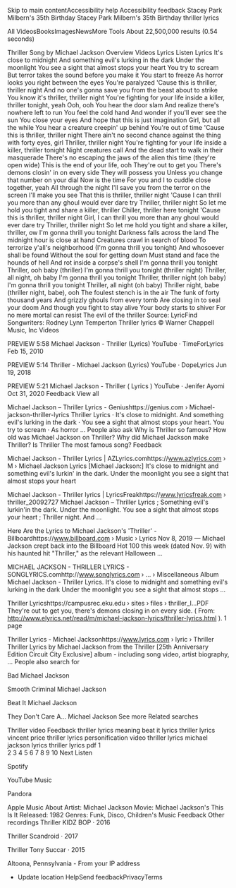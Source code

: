 Skip to main contentAccessibility help
Accessibility feedback
Stacey Park Milbern's 35th Birthday
Stacey Park Milbern's 35th Birthday
thriller lyrics

All
VideosBooksImagesNewsMore
Tools
About 22,500,000 results (0.54 seconds) 

Thriller
Song by Michael Jackson
Overview
Videos
Lyrics
Listen
Lyrics
It's close to midnight
And something evil's lurking in the dark
Under the moonlight
You see a sight that almost stops your heart
You try to scream
But terror takes the sound before you make it
You start to freeze
As horror looks you right between the eyes
You're paralyzed
'Cause this is thriller, thriller night
And no one's gonna save you from the beast about to strike
You know it's thriller, thriller night
You're fighting for your life inside a killer, thriller tonight, yeah
Ooh, ooh
You hear the door slam
And realize there's nowhere left to run
You feel the cold hand
And wonder if you'll ever see the sun
You close your eyes
And hope that this is just imagination
Girl, but all the while
You hear a creature creepin' up behind
You're out of time
'Cause this is thriller, thriller night
There ain't no second chance against the thing with forty eyes, girl
Thriller, thriller night
You're fighting for your life inside a killer, thriller tonight
Night creatures call
And the dead start to walk in their masquerade
There's no escaping the jaws of the alien this time (they're open wide)
This is the end of your life, ooh
They're out to get you
There's demons closin' in on every side
They will possess you
Unless you change that number on your dial
Now is the time
For you and I to cuddle close together, yeah
All through the night
I'll save you from the terror on the screen
I'll make you see
That this is thriller, thriller night
'Cause I can thrill you more than any ghoul would ever dare try
Thriller, thriller night
So let me hold you tight and share a killer, thriller
Chiller, thriller here tonight
'Cause this is thriller, thriller night
Girl, I can thrill you more than any ghoul would ever dare try
Thriller, thriller night
So let me hold you tight and share a killer, thriller, ow
I'm gonna thrill you tonight
Darkness falls across the land
The midnight hour is close at hand
Creatures crawl in search of blood
To terrorize y'all's neighborhood (I'm gonna thrill you tonight)
And whosoever shall be found
Without the soul for getting down
Must stand and face the hounds of hell
And rot inside a corpse's shell
I'm gonna thrill you tonight
Thriller, ooh baby (thriller)
I'm gonna thrill you tonight (thriller night)
Thriller, all night, oh baby
I'm gonna thrill you tonight
Thriller, thriller night (oh baby)
I'm gonna thrill you tonight
Thriller, all night (oh baby)
Thriller night, babe (thriller night, babe), ooh
The foulest stench is in the air
The funk of forty thousand years
And grizzly ghouls from every tomb
Are closing in to seal your doom
And though you fight to stay alive
Your body starts to shiver
For no mere mortal can resist
The evil of the thriller
Source: LyricFind
Songwriters: Rodney Lynn Temperton
Thriller lyrics © Warner Chappell Music, Inc
Videos

PREVIEW
5:58
Michael Jackson - Thriller (Lyrics)
YouTube · TimeForLyrics
Feb 15, 2010

PREVIEW
5:14
Thriller - Michael Jackson (Lyrics)
YouTube · DopeLyrics
Jun 19, 2018

PREVIEW
5:21
Michael Jackson - Thriller ( Lyrics )
YouTube · Jenifer Ayomi
Oct 31, 2020
Feedback
View all

Michael Jackson – Thriller Lyrics - Geniushttps://genius.com › Michael-jackson-thriller-lyrics
Thriller Lyrics · It's close to midnight. And something evil's lurking in the dark · You see a sight that almost stops your heart. You try to scream · As horror ...
People also ask
Why is Thriller so famous?
How old was Michael Jackson on Thriller?
Why did Michael Jackson make Thriller?
Is Thriller The most famous song?
Feedback

Michael Jackson - Thriller Lyrics | AZLyrics.comhttps://www.azlyrics.com › M › Michael Jackson Lyrics
[Michael Jackson:] It's close to midnight and something evil's lurkin' in the dark. Under the moonlight you see a sight that almost stops your heart

Michael Jackson - Thriller lyrics | LyricsFreakhttps://www.lyricsfreak.com › thriller_20092727
Michael Jackson – Thriller Lyrics ; Something evil's lurkin'in the dark. Under the moonlight. You see a sight that almost stops your heart ; Thriller night. And ...

Here Are the Lyrics to Michael Jackson's 'Thriller' - Billboardhttps://www.billboard.com › Music › Lyrics
Nov 8, 2019 — Michael Jackson crept back into the Billboard Hot 100 this week (dated Nov. 9) with his haunted hit "Thriller," as the relevant Halloween ...

MICHAEL JACKSON - THRILLER LYRICS - SONGLYRICS.comhttp://www.songlyrics.com › ... › Miscellaneous Album
Michael Jackson - Thriller Lyrics. It's close to midnight and something evil's lurking in the dark Under the moonlight you see a sight that almost stops ...

Thriller Lyricshttps://campusrec.eku.edu › sites › files › thriller_l...PDF
They're out to get you, there's demons closing in on every side. ( From: http://www.elyrics.net/read/m/michael-jackson-lyrics/thriller-lyrics.html ).
1 page

Thriller Lyrics - Michael Jacksonhttps://www.lyrics.com › lyric › Thriller
Thriller Lyrics by Michael Jackson from the Thriller [25th Anniversary Edition Circuit City Exclusive] album - including song video, artist biography, ...
People also search for

Bad
Michael Jackson

Smooth Criminal
Michael Jackson

Beat It
Michael Jackson

They Don't Care A...
Michael Jackson
See more
Related searches

Thriller video
Feedback
thriller lyrics meaning
beat it lyrics
thriller lyrics vincent price
thriller lyrics personification
video thriller lyrics
michael jackson lyrics
thriller lyrics pdf
1	
2
3
4
5
6
7
8
9
10
Next
Listen

Spotify

YouTube Music

Pandora

Apple Music
About
Artist: Michael Jackson
Movie: Michael Jackson's This Is It
Released: 1982
Genres: Funk, Disco, Children's Music
Feedback
Other recordings
Thriller
KIDZ BOP · 2016

Thriller
Scandroid · 2017

Thriller
Tony Succar · 2015

Altoona, Pennsylvania - From your IP address
 - Update location
HelpSend feedbackPrivacyTerms